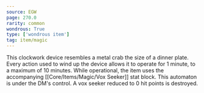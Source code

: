 ```yaml
---
source: EGW
page: 270.0
rarity: common
wondrous: True
type: ['wondrous item']
tag: item/magic
---
```


This clockwork device resembles a metal crab the size of a dinner plate. Every action used to wind up the device allows it to operate for 1 minute, to a maximum of 10 minutes. While operational, the item uses the accompanying [[Core/Items/Magic/Vox Seeker]] stat block. This automaton is under the DM's control. A vox seeker reduced to 0 hit points is destroyed.


